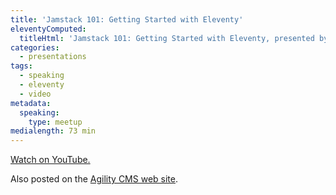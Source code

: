 ```yaml
---
title: 'Jamstack 101: Getting Started with Eleventy'
eleventyComputed:
  titleHtml: 'Jamstack 101: Getting Started with Eleventy, presented by{% imgavatar "agilitycms", "z-avatar-eq" %}Agility CMS'
categories:
  - presentations
tags:
  - speaking
  - eleventy
  - video
metadata:
  speaking:
    type: meetup
medialength: 73 min
---
```

<div><youtube-lite-player @slug="oUoFmurl71k" @label="{{ title }}"></youtube-lite-player></div>

[Watch on YouTube.](https://www.youtube.com/watch?v=oUoFmurl71k)

Also posted on the [Agility CMS web site](https://agilitycms.com/download/webinar-jamstack-eleventy-agilitycms).


